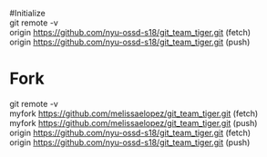 #Initialize  
git remote -v  
    origin	https://github.com/nyu-ossd-s18/git_team_tiger.git (fetch)  
    origin	https://github.com/nyu-ossd-s18/git_team_tiger.git (push)  

# Fork  
git remote -v  
    myfork	https://github.com/melissaelopez/git_team_tiger.git (fetch)  
    myfork	https://github.com/melissaelopez/git_team_tiger.git (push)  
    origin	https://github.com/nyu-ossd-s18/git_team_tiger.git (fetch)  
    origin	https://github.com/nyu-ossd-s18/git_team_tiger.git (push)  
